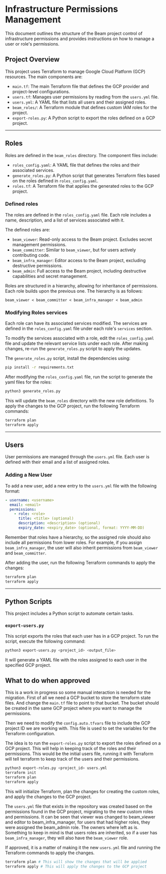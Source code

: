 # Infrastructure Permissions Management

This document outlines the structure of the Beam project control of infrastructure permissions and provides instructions on how to manage a user or role's permissions.

## Project Overview

This project uses Terraform to manage Google Cloud Platform (GCP) resources. The main components are:

- `main.tf`: The main Terraform file that defines the GCP provider and project-level configurations.
- `users.tf`: Manages user permissions by reading from the `users.yml` file.
- `users.yml`: A YAML file that lists all users and their assigned roles.
- `beam_roles/`: A Terraform module that defines custom IAM roles for the project.
- `export-roles.py`: A Python script to export the roles defined on a GCP project.

---

## Roles

Roles are defined in the `beam_roles` directory. The component files include:

- `roles_config.yaml`: A YAML file that defines the roles and their associated services.
- `generate_roles.py`: A Python script that generates Terraform files based on the roles defined in `roles_config.yaml`.
- `roles.tf`: A Terraform file that applies the generated roles to the GCP project.

### Defined roles

The roles are defined in the `roles_config.yaml` file. Each role includes a name, description, and a list of services associated with it.

The defined roles are:

- `beam_viewer`: Read-only access to the Beam project. Excludes secret management permissions.
- `beam_committer`: Similar to `beam_viewer`, but for users actively contributing code.
- `beam_infra_manager`: Editor access to the Beam project, excluding destructive permissions.
- `beam_admin`: Full access to the Beam project, including destructive capabilities and secret management.

Roles are structured in a hierarchy, allowing for inheritance of permissions. Each role builds upon the previous one. The hierarchy is as follows:

```plaintext
beam_viewer < beam_committer < beam_infra_manager < beam_admin
```

### Modifying Roles services

Each role can have its associated services modified. The services are defined in the `roles_config.yaml` file under each role's `services` section.

To modify the services associated with a role, edit the `roles_config.yaml` file and update the relevant service lists under each role. After making changes, re-run the `generate_roles.py` script to apply the updates.

The `generate_roles.py` script, install the dependencies using:

```bash
pip install -r requirements.txt
```

After modifying the `roles_config.yaml` file, run the script to generate the yaml files for the roles:

```bash
python3 generate_roles.py
```

This will update the `beam_roles` directory with the new role definitions. To apply the changes to the GCP project, run the following Terraform commands:

```bash
terraform plan
terraform apply
```

---

## Users

User permissions are managed through the `users.yml` file. Each user is defined with their email and a list of assigned roles.

### Adding a New User

To add a new user, add a new entry to the `users.yml` file with the following format:

```yaml
- username: <username>
  email: <email>
  permissions:
    - role: <role>
      title: <title> (optional)
      description: <description> (optional)
      expiry_date: <expiry_date> (optional, format: YYYY-MM-DD)
```

Remember that roles have a hierarchy, so the assigned role should also include all permissions from lower roles. For example, if you assign `beam_infra_manager`, the user will also inherit permissions from `beam_viewer` and `beam_committer`.

After adding the user, run the following Terraform commands to apply the changes:

```bash
terraform plan
terraform apply
```

---

## Python Scripts

This project includes a Python script to automate certain tasks.

### `export-users.py`

This script exports the roles that each user has in a GCP project. To run the script, execute the following command:

```bash
python3 export-users.py <project_id> <output_file>
```

It will generate a YAML file with the roles assigned to each user in the specified GCP project.

## What to do when approved

This is a work in progress so some manual interaction is needed for the migration. First of all we need a GCP bucket to store the terraform state files. And change the `main.tf` file to point to that bucket. The bucket should be created in the same GCP project where you want to manage the permissions.

Then we need to modify the `config.auto.tfvars` file to include the GCP project ID we are working with. This file is used to set the variables for the Terraform configuration.

The idea is to run the `export-roles.py` script to export the roles defined on a GCP project. This will help in keeping track of the roles and their permissions. This would be the initial users file, running it with Terraform will tell terraform to keep track of the users and their permissions.

```bash
python3 export-roles.py <project_id> users.yml
terraform init
terraform plan
terraform apply
```

This will initialize Terraform, plan the changes for creating the custom roles, and apply the changes to the GCP project.

The `users.yml` file that exists in the repository was created based on the permissions found in the GCP project, migrating to the new custom roles and permissions. It can be seen that viewer was changed to beam_viewer and editor to beam_infra_manager, for users that had higher roles, they were assigned the beam_admin role. The owners where left as is. Something to keep in mind is that users roles are inherited, so if a user has `beam_infra_manager`, they will also have the `beam_viewer` role.

If approved, it is a matter of making it the new `users.yml` file and running the Terraform commands to apply the changes.

```bash
terraform plan # This will show the changes that will be applied
terraform apply # This will apply the changes to the GCP project
```
